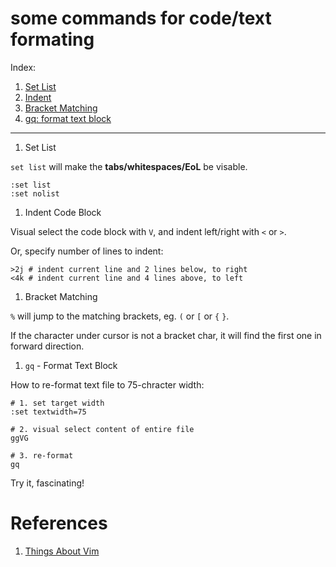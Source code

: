 some commands for code/text formating
=====================================

Index:

1. [Set List](#set_list)
1. [Indent](#indent)
1. [Bracket Matching](#bracket_matching)
1. [gq: format text block](#gq)

--------------

1. <a name="set_list">Set List</a>

  `set list` will make the **tabs/whitespaces/EoL** be visable.

  ```shell
  :set list
  :set nolist
  ```

1. <a name="indent">Indent Code Block</a>

  Visual select the code block with `V`, and indent left/right with `<` or `>`.

  Or, specify number of lines to indent:
  ```shell
  >2j # indent current line and 2 lines below, to right
  <4k # indent current line and 4 lines above, to left
  ```

1. <a name="bracket_matching">Bracket Matching</a>

  `%` will jump to the matching brackets, eg. `(` or `[` or `{` `}`.

  If the character under cursor is not a bracket char,
  it will find the first one in forward direction.

1. <a name="gq">`gq` - Format Text Block</a>

  How to re-format text file to 75-chracter width:

  ```shell
  # 1. set target width
  :set textwidth=75

  # 2. visual select content of entire file
  ggVG

  # 3. re-format
  gq
  ```

  Try it, fascinating!



# References

1. [Things About Vim](https://blog.petrzemek.net/2016/04/06/things-about-vim-i-wish-i-knew-earlier/)
